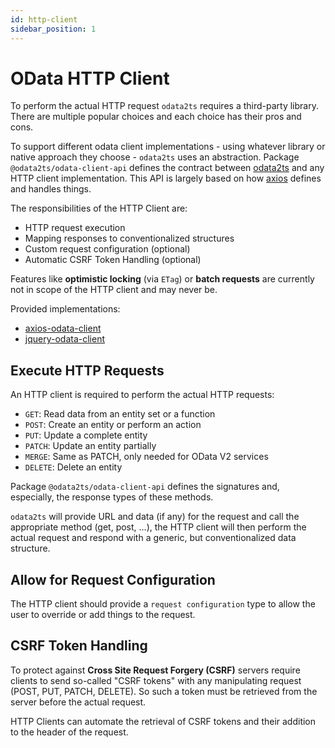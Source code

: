```yaml
---
id: http-client
sidebar_position: 1
---
```


# OData HTTP Client

To perform the actual HTTP request `odata2ts` requires a third-party library. There are multiple popular choices
and each choice has their pros and cons.

To support different odata client implementations - using whatever library or native approach they choose -
`odata2ts` uses an abstraction. Package `@odata2ts/odata-client-api` defines the contract between
[odata2ts](https://github.com/odata2ts/odata2ts) and any HTTP client implementation.
This API is largely based on how [axios](https://github.com/axios/axios) defines and handles things.

The responsibilities of the HTTP Client are:

- HTTP request execution
- Mapping responses to conventionalized structures
- Custom request configuration (optional)
- Automatic CSRF Token Handling (optional)

Features like **optimistic locking** (via `ETag`) or **batch requests** are currently not in scope
of the HTTP client and may never be.

Provided implementations:

- [axios-odata-client](https://www.npmjs.com/package/@odata2ts/axios-odata-client)
- [jquery-odata-client](https://www.npmjs.com/package/@odata2ts/jquery-odata-client)


## Execute HTTP Requests

An HTTP client is required to perform the actual HTTP requests:

- `GET`: Read data from an entity set or a function
- `POST`: Create an entity or perform an action
- `PUT`: Update a complete entity
- `PATCH`: Update an entity partially
- `MERGE`: Same as PATCH, only needed for OData V2 services
- `DELETE`: Delete an entity

Package `@odata2ts/odata-client-api` defines the signatures and, especially, the response types of these methods.

`odata2ts` will provide URL and data (if any) for the request and call the appropriate method (get, post, ...),
the HTTP client will then perform the actual request and respond with a generic, but conventionalized data structure.

## Allow for Request Configuration

The HTTP client should provide a `request configuration` type to allow the user to override or add
things to the request.

## CSRF Token Handling

To protect against **Cross Site Request Forgery (CSRF)** servers require clients to send so-called "CSRF tokens"
with any manipulating request (POST, PUT, PATCH, DELETE). So such a token must be retrieved from the server
before the actual request.

HTTP Clients can automate the retrieval of CSRF tokens and their addition to the header of the request.
